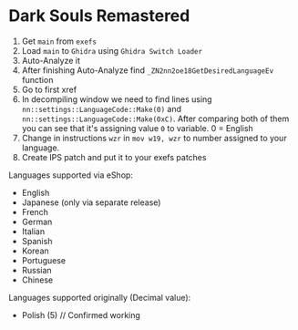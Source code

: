 # Dark Souls Remastered

1. Get `main` from `exefs`
2. Load `main` to `Ghidra` using `Ghidra Switch Loader`
3. Auto-Analyze it
4. After finishing Auto-Analyze find `_ZN2nn2oe18GetDesiredLanguageEv` function
5. Go to first xref
6. In decompiling window we need to find lines using `nn::settings::LanguageCode::Make(0)` and `nn::settings::LanguageCode::Make(0xC)`. After comparing both of them you can see that it's assigning value `0` to variable. 0 = English
7. Change in instructions `wzr` in `mov w19, wzr` to number assigned to your language.
8. Create IPS patch and put it to your exefs patches

Languages supported via eShop:
- English
- Japanese (only via separate release)
- French
- German
- Italian
- Spanish
- Korean
- Portuguese
- Russian
- Chinese

Languages supported originally (Decimal value):
- Polish (5) // Confirmed working
